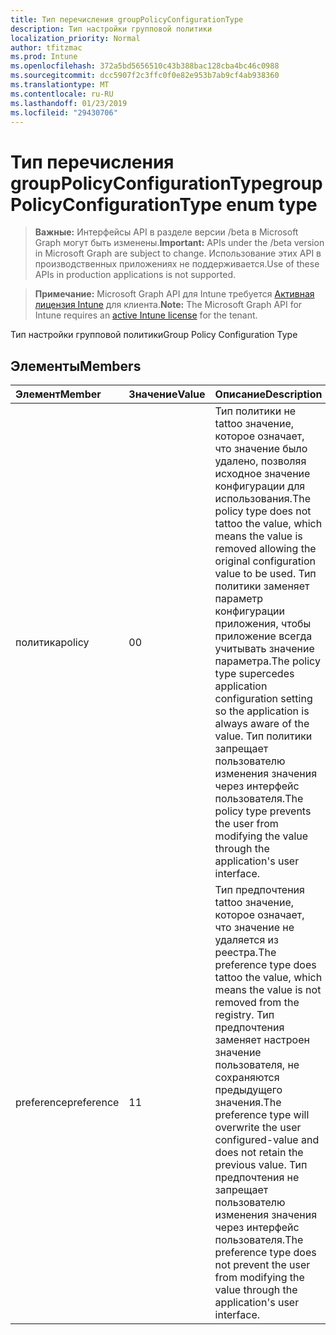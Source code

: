 ```yaml
---
title: Тип перечисления groupPolicyConfigurationType
description: Тип настройки групповой политики
localization_priority: Normal
author: tfitzmac
ms.prod: Intune
ms.openlocfilehash: 372a5bd5656510c43b388bac128cba4bc46c0988
ms.sourcegitcommit: dcc5907f2c3ffc0f0e82e953b7ab9cf4ab938360
ms.translationtype: MT
ms.contentlocale: ru-RU
ms.lasthandoff: 01/23/2019
ms.locfileid: "29430706"
---
```

# <a name="grouppolicyconfigurationtype-enum-type"></a><span data-ttu-id="0099f-103">Тип перечисления groupPolicyConfigurationType</span><span class="sxs-lookup"><span data-stu-id="0099f-103">groupPolicyConfigurationType enum type</span></span>

> <span data-ttu-id="0099f-104">**Важные:** Интерфейсы API в разделе версии /beta в Microsoft Graph могут быть изменены.</span><span class="sxs-lookup"><span data-stu-id="0099f-104">**Important:** APIs under the /beta version in Microsoft Graph are subject to change.</span></span> <span data-ttu-id="0099f-105">Использование этих API в производственных приложениях не поддерживается.</span><span class="sxs-lookup"><span data-stu-id="0099f-105">Use of these APIs in production applications is not supported.</span></span>

> <span data-ttu-id="0099f-106">**Примечание:** Microsoft Graph API для Intune требуется [Активная лицензия Intune](https://go.microsoft.com/fwlink/?linkid=839381) для клиента.</span><span class="sxs-lookup"><span data-stu-id="0099f-106">**Note:** The Microsoft Graph API for Intune requires an [active Intune license](https://go.microsoft.com/fwlink/?linkid=839381) for the tenant.</span></span>

<span data-ttu-id="0099f-107">Тип настройки групповой политики</span><span class="sxs-lookup"><span data-stu-id="0099f-107">Group Policy Configuration Type</span></span>

## <a name="members"></a><span data-ttu-id="0099f-108">Элементы</span><span class="sxs-lookup"><span data-stu-id="0099f-108">Members</span></span>
|<span data-ttu-id="0099f-109">Элемент</span><span class="sxs-lookup"><span data-stu-id="0099f-109">Member</span></span>|<span data-ttu-id="0099f-110">Значение</span><span class="sxs-lookup"><span data-stu-id="0099f-110">Value</span></span>|<span data-ttu-id="0099f-111">Описание</span><span class="sxs-lookup"><span data-stu-id="0099f-111">Description</span></span>|
|:---|:---|:---|
|<span data-ttu-id="0099f-112">политика</span><span class="sxs-lookup"><span data-stu-id="0099f-112">policy</span></span>|<span data-ttu-id="0099f-113">0</span><span class="sxs-lookup"><span data-stu-id="0099f-113">0</span></span>|<span data-ttu-id="0099f-114">Тип политики не tattoo значение, которое означает, что значение было удалено, позволяя исходное значение конфигурации для использования.</span><span class="sxs-lookup"><span data-stu-id="0099f-114">The policy type does not tattoo the value, which means the value is removed allowing the original configuration value to be used.</span></span> <span data-ttu-id="0099f-115">Тип политики заменяет параметр конфигурации приложения, чтобы приложение всегда учитывать значение параметра.</span><span class="sxs-lookup"><span data-stu-id="0099f-115">The policy type supercedes application configuration setting so the application is always aware of the value.</span></span> <span data-ttu-id="0099f-116">Тип политики запрещает пользователю изменения значения через интерфейс пользователя.</span><span class="sxs-lookup"><span data-stu-id="0099f-116">The policy type prevents the user from modifying the value through the application's user interface.</span></span>|
|<span data-ttu-id="0099f-117">preference</span><span class="sxs-lookup"><span data-stu-id="0099f-117">preference</span></span>|<span data-ttu-id="0099f-118">1</span><span class="sxs-lookup"><span data-stu-id="0099f-118">1</span></span>|<span data-ttu-id="0099f-119">Тип предпочтения tattoo значение, которое означает, что значение не удаляется из реестра.</span><span class="sxs-lookup"><span data-stu-id="0099f-119">The preference type does tattoo the value, which means the value is not removed from the registry.</span></span> <span data-ttu-id="0099f-120">Тип предпочтения заменяет настроен значение пользователя, не сохраняются предыдущего значения.</span><span class="sxs-lookup"><span data-stu-id="0099f-120">The preference type will overwrite the user configured-value and does not retain the previous value.</span></span> <span data-ttu-id="0099f-121">Тип предпочтения не запрещает пользователю изменения значения через интерфейс пользователя.</span><span class="sxs-lookup"><span data-stu-id="0099f-121">The preference type does not prevent the user from modifying the value through the application's user interface.</span></span>|




